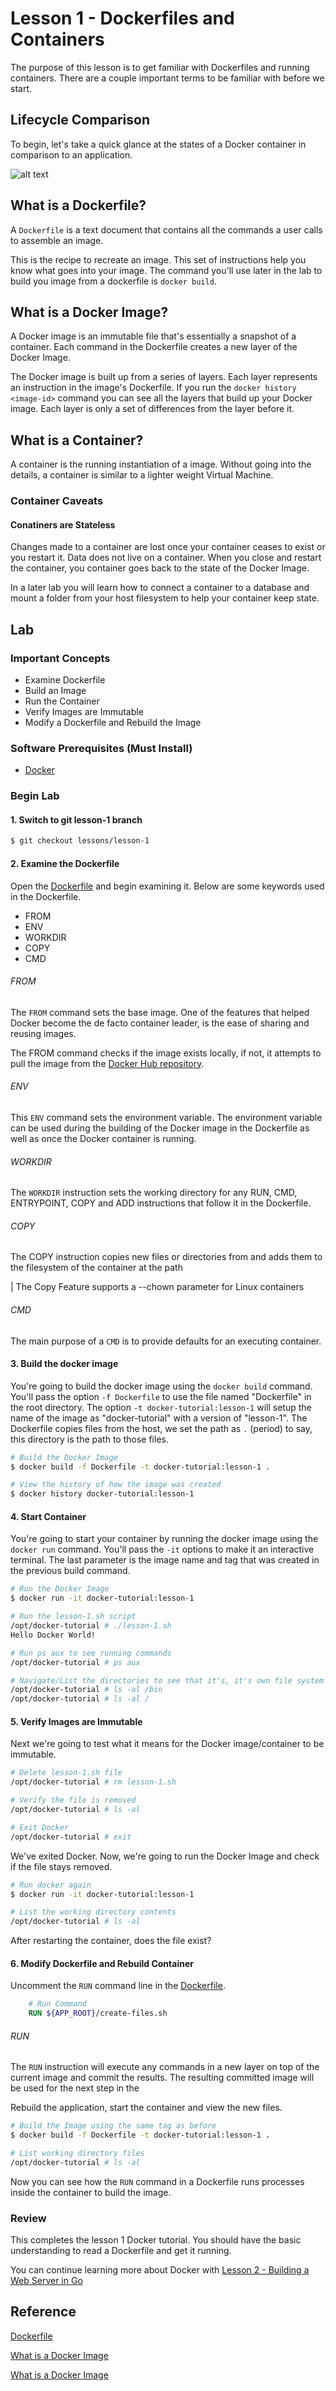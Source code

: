 # Lesson 1 - Dockerfiles and Containers
The purpose of this lesson is to get familiar with Dockerfiles and running containers. There are a couple important terms to be familiar with before we start.

## Lifecycle Comparison
To begin, let's take a quick glance at the states of a Docker container in comparison to an application.

![alt text](https://github.com/dgallegos/docker-tutorial/blob/master/lessons/images/code-container-lifecycle.png "Code Container Lifecycle")

## What is a Dockerfile?
A `Dockerfile` is a text document that contains all the commands a user calls to assemble an image. 

This is the recipe to recreate an image. This set of instructions help you know what goes into your image. The command you'll use later in the lab to build you image from a dockerfile is `docker build`.

## What is a Docker Image?
A Docker image is an immutable file that's essentially a snapshot of a container. Each command in the Dockerfile creates a new layer of the Docker Image.

The Docker image is built up from a series of layers. Each layer represents an instruction in the image's Dockerfile. If you run the `docker history <image-id>` command you can see all the layers that build up your Docker image. Each layer is only a set of differences from the layer before it.

## What is a Container?
A container is the running instantiation of a image. Without going into the details, a container is similar to a lighter weight Virtual Machine.

### Container Caveats

#### Conatiners are Stateless
Changes made to a container are lost once your container ceases to exist or you restart it. Data does not live on a container. When you close and restart the container, you container goes back to the state of the Docker Image.

In a later lab you will learn how to connect a container to a database and mount a folder from your host filesystem to help your container keep state.


## Lab

### Important Concepts 
 - Examine Dockerfile
 - Build an Image
 - Run the Container
 - Verify Images are Immutable
 - Modify a Dockerfile and Rebuild the Image

### Software Prerequisites (Must Install)
 - [Docker](https://docs.docker.com/install/)

### Begin Lab

#### 1. Switch to git lesson-1 branch
```bash
$ git checkout lessons/lesson-1
```

#### 2. Examine the Dockerfile
Open the [Dockerfile](https://github.com/dgallegos/docker-tutorial/blob/lessons/lesson-1/Dockerfile) and begin examining it. Below are some keywords used in the Dockerfile.

 - FROM
 - ENV
 - WORKDIR
 - COPY
 - CMD

###### FROM
The `FROM` command sets the base image. One of the features that helped Docker become the de facto container leader, is the ease of sharing and reusing images. 

The FROM command checks if the image exists locally, if not, it attempts to pull the image from the [Docker Hub repository](https://docs.docker.com/docker-hub/). 

###### ENV
This `ENV` command sets the environment variable. The environment variable can be used during the building of the Docker image in the Dockerfile as well as once the Docker container is running.

###### WORKDIR
The `WORKDIR` instruction sets the working directory for any RUN, CMD, ENTRYPOINT, COPY and ADD instructions that follow it in the Dockerfile.

###### COPY
The COPY instruction copies new files or directories from <src> and adds them to the filesystem of the container at the path <dest>

|	The Copy Feature supports a --chown parameter for Linux containers


###### CMD
The main purpose of a `CMD` is to provide defaults for an executing container.


#### 3. Build the docker image
You're going to build the docker image using the `docker build` command. You'll pass the option `-f Dockerfile` to use the file named "Dockerfile" in the root directory. The option `-t docker-tutorial:lesson-1` will setup the name of the image as "docker-tutorial" with a version of "lesson-1". The Dockerfile copies files from the host, we set the path as `.` (period) to say, this directory is the path to those files.


```bash
# Build the Docker Image
$ docker build -f Dockerfile -t docker-tutorial:lesson-1 .

# View the history of how the image was created
$ docker history docker-tutorial:lesson-1
```


#### 4. Start Container
You're going to start your container by running the docker image using the `docker run` command. You'll pass the `-it` options to make it an interactive terminal. The last parameter is the image name and tag that was created in the previous build command.


```bash
# Run the Docker Image 
$ docker run -it docker-tutorial:lesson-1 

# Run the lesson-1.sh script
/opt/docker-tutorial # ./lesson-1.sh 
Hello Docker World!

# Run ps aux to see running commands
/opt/docker-tutorial # ps aux

# Navigate/List the directories to see that it's, it's own file system
/opt/docker-tutorial # ls -al /bin
/opt/docker-tutorial # ls -al /
```


#### 5. Verify Images are Immutable
Next we're going to test what it means for the Docker image/container to be immutable.

```bash
# Delete lesson-1.sh file
/opt/docker-tutorial # rm lesson-1.sh

# Verify the file is removed
/opt/docker-tutorial # ls -al

# Exit Docker
/opt/docker-tutorial # exit
```

We've exited Docker. Now, we're going to run the Docker Image and check if the file stays removed.

```bash
# Run docker again
$ docker run -it docker-tutorial:lesson-1 

# List the working directory contents
/opt/docker-tutorial # ls -al
```

After restarting the container, does the file exist?


#### 6. Modify Dockerfile and Rebuild Container
Uncomment the `RUN` command line in the [Dockerfile](https://github.com/dgallegos/docker-tutorial/blob/lessons/lesson-1/Dockerfile).


```Dockerfile
	# Run Command
	RUN ${APP_ROOT}/create-files.sh

```

###### RUN
The `RUN` instruction will execute any commands in a new layer on top of the current image and commit the results. The resulting committed image will be used for the next step in the 

Rebuild the application, start the container and view the new files.


```bash
# Build the Image using the same tag as before
$ docker build -f Dockerfile -t docker-tutorial:lesson-1 .

# List working directory files
/opt/docker-tutorial # ls -al
```

Now you can see how the `RUN` command in a Dockerfile runs processes inside the container to build the image.

### Review
This completes the lesson 1 Docker tutorial. You should have the basic understanding to read a Dockerfile and get it running.

You can continue learning more about Docker with [Lesson 2 - Building a Web Server in Go](https://github.com/dgallegos/docker-tutorial/blob/lessons/lesson-1/lessons/lesson-2.md)


## Reference
[Dockerfile](https://docs.docker.com/engine/reference/builder/)

[What is a Docker Image](https://stackoverflow.com/a/26960888/1122077)

[What is a Docker Image](https://docs.docker.com/v17.09/engine/userguide/storagedriver/imagesandcontainers/)


